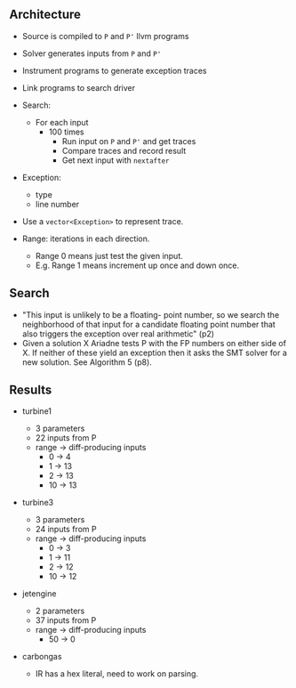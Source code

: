 ## Architecture
- Source is compiled to `P` and `P'` llvm programs
- Solver generates inputs from `P` and `P'`
- Instrument programs to generate exception traces
- Link programs to search driver
- Search:
  - For each input
    - 100 times
      - Run input on `P` and `P'` and get traces
      - Compare traces and record result
      - Get next input with `nextafter`

- Exception:
  - type
  - line number

- Use a `vector<Exception>` to represent trace.

- Range: iterations in each direction.
  - Range 0 means just test the given input.
  - E.g. Range 1 means increment up once and down once.

## Search

- "This input is unlikely to be a floating-
  point number, so we search the neighborhood of that input for a
  candidate floating point number that also triggers the exception over
  real arithmetic" (p2)
- Given a solution X Ariadne tests P with the FP numbers on either side of X. If
  neither of these yield an exception then it asks the SMT solver for a new
  solution. See Algorithm 5 (p8).

## Results

- turbine1
  - 3 parameters
  - 22 inputs from P
  - range -> diff-producing inputs
    - 0 -> 4
    - 1 -> 13
    - 2 -> 13
    - 10 -> 13

- turbine3
  - 3 parameters
  - 24 inputs from P
  - range -> diff-producing inputs
    - 0 -> 3
    - 1 -> 11
    - 2 -> 12
    - 10 -> 12

- jetengine
  - 2 parameters
  - 37 inputs from P
  - range -> diff-producing inputs
    - 50 -> 0

- carbongas
  - IR has a hex literal, need to work on parsing.
